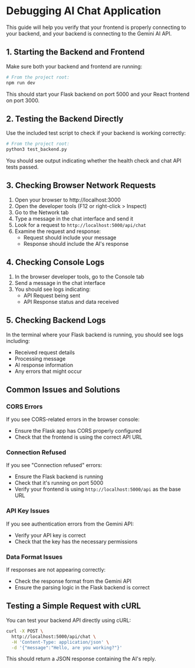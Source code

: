# Debugging AI Chat Application

This guide will help you verify that your frontend is properly connecting to your backend, and your backend is connecting to the Gemini AI API.

## 1. Starting the Backend and Frontend

Make sure both your backend and frontend are running:

```bash
# From the project root:
npm run dev
```

This should start your Flask backend on port 5000 and your React frontend on port 3000.

## 2. Testing the Backend Directly

Use the included test script to check if your backend is working correctly:

```bash
# From the project root:
python3 test_backend.py
```

You should see output indicating whether the health check and chat API tests passed.

## 3. Checking Browser Network Requests

1. Open your browser to http://localhost:3000
2. Open the developer tools (F12 or right-click > Inspect)
3. Go to the Network tab
4. Type a message in the chat interface and send it
5. Look for a request to `http://localhost:5000/api/chat`
6. Examine the request and response:
   - Request should include your message
   - Response should include the AI's response

## 4. Checking Console Logs

1. In the browser developer tools, go to the Console tab
2. Send a message in the chat interface
3. You should see logs indicating:
   - API Request being sent
   - API Response status and data received

## 5. Checking Backend Logs

In the terminal where your Flask backend is running, you should see logs including:
- Received request details
- Processing message
- AI response information
- Any errors that might occur

## Common Issues and Solutions

### CORS Errors
If you see CORS-related errors in the browser console:
- Ensure the Flask app has CORS properly configured
- Check that the frontend is using the correct API URL

### Connection Refused
If you see "Connection refused" errors:
- Ensure the Flask backend is running
- Check that it's running on port 5000
- Verify your frontend is using `http://localhost:5000/api` as the base URL

### API Key Issues
If you see authentication errors from the Gemini API:
- Verify your API key is correct
- Check that the key has the necessary permissions

### Data Format Issues
If responses are not appearing correctly:
- Check the response format from the Gemini API
- Ensure the parsing logic in the Flask backend is correct

## Testing a Simple Request with cURL

You can test your backend API directly using cURL:

```bash
curl -X POST \
  http://localhost:5000/api/chat \
  -H 'Content-Type: application/json' \
  -d '{"message":"Hello, are you working?"}'
```

This should return a JSON response containing the AI's reply. 